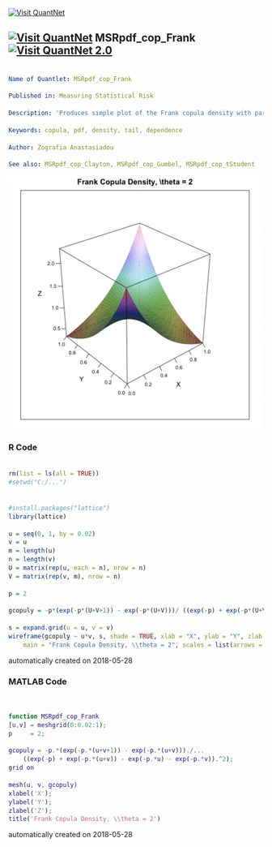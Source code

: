 [<img src="https://github.com/QuantLet/Styleguide-and-FAQ/blob/master/pictures/banner.png" width="888" alt="Visit QuantNet">](http://quantlet.de/)

## [<img src="https://github.com/QuantLet/Styleguide-and-FAQ/blob/master/pictures/qloqo.png" alt="Visit QuantNet">](http://quantlet.de/) **MSRpdf_cop_Frank** [<img src="https://github.com/QuantLet/Styleguide-and-FAQ/blob/master/pictures/QN2.png" width="60" alt="Visit QuantNet 2.0">](http://quantlet.de/)

```yaml

Name of Quantlet: MSRpdf_cop_Frank

Published in: Measuring Statistical Risk

Description: 'Produces simple plot of the Frank copula density with parameter p = 2.'

Keywords: copula, pdf, density, tail, dependence

Author: Zografia Anastasiadou

See also: MSRpdf_cop_Clayton, MSRpdf_cop_Gumbel, MSRpdf_cop_tStudent


```

![Picture1](MSRpdf_cop_Frank.png)

### R Code
```r

rm(list = ls(all = TRUE))
#setwd("C:/...")


#install.packages("lattice")
library(lattice)

u = seq(0, 1, by = 0.02)
v = u
m = length(u) 
n = length(v)
U = matrix(rep(u, each = n), nrow = n)
V = matrix(rep(v, m), nrow = n)

p = 2

gcopuly = -p*(exp(-p*(U+V+1)) - exp(-p*(U+V)))/ ((exp(-p) + exp(-p*(U+V)) - exp(-p*U) - exp(-p*V))^2)

s = expand.grid(u = u, v = v)
wireframe(gcopuly ~ u*v, s, shade = TRUE, xlab = "X", ylab = "Y", zlab = "Z", 
    main = "Frank Copula Density, \\theta = 2", scales = list(arrows = FALSE))
```

automatically created on 2018-05-28

### MATLAB Code
```matlab


function MSRpdf_cop_Frank
[u,v] = meshgrid(0:0.02:1);
p     = 2;

gcopuly = -p.*(exp(-p.*(u+v+1)) - exp(-p.*(u+v)))./...
    ((exp(-p) + exp(-p.*(u+v)) - exp(-p.*u) - exp(-p.*v)).^2);
grid on

mesh(u, v, gcopuly)
xlabel('X');
ylabel('Y');
zlabel('Z');
title('Frank Copula Density, \\theta = 2')
```

automatically created on 2018-05-28